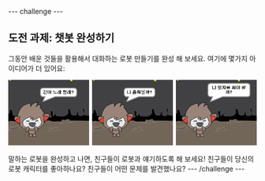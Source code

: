 \--- challenge \---

## 도전 과제: 챗봇 완성하기

그동안 배운 것들을 활용해서 대화하는 로봇 만들기를 완성 해 보세요. 여기에 몇가지 아이디어가 더 있어요:

![ChatBot ideas](images/chatbot-ideas.png)

말하는 로봇을 완성하고 나면, 친구들이 로봇과 얘기하도록 해 보세요! 친구들이 당신의 로봇 캐릭터를 좋아하나요? 친구들이 어떤 문제를 발견했나요? \--- /challenge \---